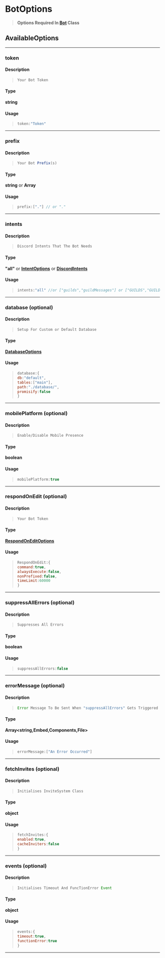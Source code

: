 # BotOptions 
> **Options Required In [Bot](class/bot.md) Class**
## AvailableOptions 
---
### token
#### Description
> ```js
> Your Bot Token 
> ```
#### Type
 **string**
#### Usage
>```js
>token:"Token"
>```

---
### prefix
#### Description
> ```js
> Your Bot Prefix(s) 
> ```
#### Type
 **string** or **Array<string>**
#### Usage
>```js
>prefix:["."] // or "."
>```
---
### intents
#### Description
> ```js
> Discord Intents That The Bot Needs 
> ```
#### Type
 **"all"** or **[IntentOptions](options/intentOptions.md)** or **[DiscordIntents](https://discord.com/developers/docs/topics/gateway#list-of-intents)**
#### Usage
>```js
>intents:"all" //or ["guilds","guildMessages"] or ["GUILDS","GUILD_MESSAGES"]
>```
---
### database (optional)
#### Description
> ```js
> Setup For Custom or Default Database 
> ```
#### Type
 **[DatabaseOptions](options/databaseOptions.md)**
#### Usage
>```js
>database:{
>db:"default",
>tables:["main"],
>path:"./database/",
>promisify:false
>}
>```
---
### mobilePlatform (optional)
#### Description
> ```js
> Enable/Disable Mobile Presence 
> ```
#### Type
 **boolean**
#### Usage
>```js
>mobilePlatform:true 
>```
---
### respondOnEdit (optional)
#### Description
> ```js
> Your Bot Token 
> ```
#### Type
 **[RespondOnEditOptions](options/respondOnEditOptions.md)**
#### Usage
>```js
>RespondOnEdit:{
>command:true,
>alwaysExecute:false,
>nonPrefixed:false,
>timeLimit:60000
>}
>```
---
### suppressAllErrors (optional)
#### Description
> ```js
> Suppresses All Errors 
> ```
#### Type
 **boolean**
#### Usage
>```js
>suppressAllErrors:false
>```
---
### errorMessage (optional)
#### Description
> ```js
> Error Message To Be Sent When "suppressAllErrors" Gets Triggered
> ```
#### Type
 **Array<string,Embed,Components,File>**
#### Usage
>```js
>errorMessage:["An Error Occurred"]
>```
---
### fetchInvites (optional)
#### Description
> ```js
> Initialises InviteSystem Class
> ```
#### Type
 **object**
#### Usage
>```js
>fetchInvites:{
>enabled:true,
>cacheInviters:false
>}
>```
---
### events (optional)
#### Description
> ```js
> Initialises Timeout And FuncTionError Event 
> ```
#### Type
 **object**
#### Usage
>```js
>events:{
>timeout:true,
>functionError:true
>}
>```
---
